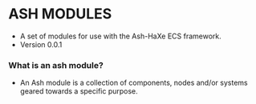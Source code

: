 # **ASH MODULES** #

* A set of modules for use with the Ash-HaXe ECS framework.
* Version 0.0.1

### What is an ash module? ###

* An Ash module is a collection of components, nodes and/or systems geared towards a specific purpose.